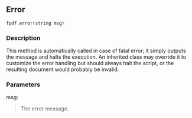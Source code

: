 ## Error ##

```
fpdf.error(string msg)
```

### Description ###

This method is automatically called in case of fatal error; it simply outputs the message and halts the execution. An inherited class may override it to customize the error handling but should always halt the script, or the resulting document would probably be invalid.

### Parameters ###

msg:
> The error message.


